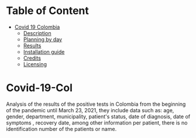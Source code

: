 Table of Content
================
* [Covid 19 Colombia](#Covid-19-Col)
  * [Description](#description)
  * [Planning by day](#planning-by-day)
  * [Results](#results)
  * [Installation guide](#installation-guide)
  * [Credits](#credits)
  * [Licensing](#licensing)
  
# Covid-19-Col
Analysis of the results of the positive tests in Colombia from the beginning of the pandemic until March 23, 2021, they include data such as: age, gender, department, municipality, patient's status, date of diagnosis, date of symptoms , recovery date, among other information per patient, there is no identification number of the patients or name.
